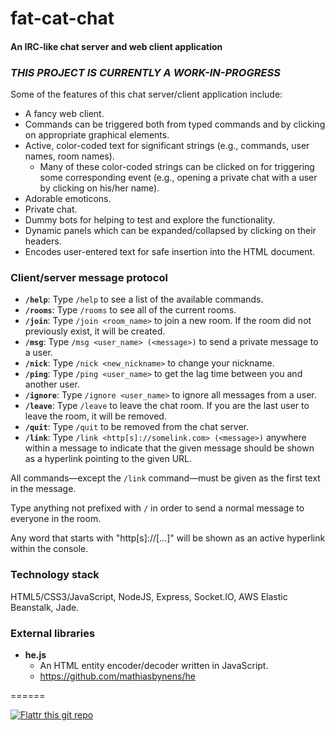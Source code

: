 # fat-cat-chat

#### An IRC-like chat server and web client application

### _THIS PROJECT IS CURRENTLY A WORK-IN-PROGRESS_

Some of the features of this chat server/client application include:

- A fancy web client.
- Commands can be triggered both from typed commands and by clicking on appropriate graphical elements.
- Active, color-coded text for significant strings (e.g., commands, user names, room names).
    - Many of these color-coded strings can be clicked on for triggering some corresponding event (e.g., opening a private chat with a user by clicking on his/her name).
- Adorable emoticons.
- Private chat.
- Dummy bots for helping to test and explore the functionality.
- Dynamic panels which can be expanded/collapsed by clicking on their headers.
- Encodes user-entered text for safe insertion into the HTML document.

### Client/server message protocol

- **`/help`**: Type `/help` to see a list of the available commands.
- **`/rooms`**: Type `/rooms` to see all of the current rooms.
- **`/join`**: Type `/join <room_name>` to join a new room. If the room did not previously exist, it will be created.
- **`/msg`**: Type `/msg <user_name> (<message>)` to send a private message to a user.
- **`/nick`**: Type `/nick <new_nickname>` to change your nickname.
- **`/ping`**: Type `/ping <user_name>` to get the lag time between you and another user.
- **`/ignore`**: Type `/ignore <user_name>` to ignore all messages from a user.
- **`/leave`**: Type `/leave` to leave the chat room. If you are the last user to leave the room, it will be removed.
- **`/quit`**: Type `/quit` to be removed from the chat server.
- **`/link`**: Type `/link <http[s]://somelink.com> (<message>)` anywhere within a message to indicate that the given message should be shown as a hyperlink pointing to the given URL.

All commands&mdash;except the `/link` command&mdash;must be given as the first text in the message.

Type anything not prefixed with `/` in order to send a normal message to everyone in the room.

Any word that starts with "http[s]://[...]" will be shown as an active hyperlink within the console.

### Technology stack

HTML5/CSS3/JavaScript, NodeJS, Express, Socket.IO, AWS Elastic Beanstalk, Jade.

### External libraries

- **he.js**
  - An HTML entity encoder/decoder written in JavaScript.
  - https://github.com/mathiasbynens/he

======

[![Flattr this git repo](http://api.flattr.com/button/flattr-badge-large.png)](https://flattr.com/submit/auto?user_id=levisl176&url=github.com/levisl176/fat-cat-chat&title=fat-cat-chat&language=javascript&tags=github&category=software)
